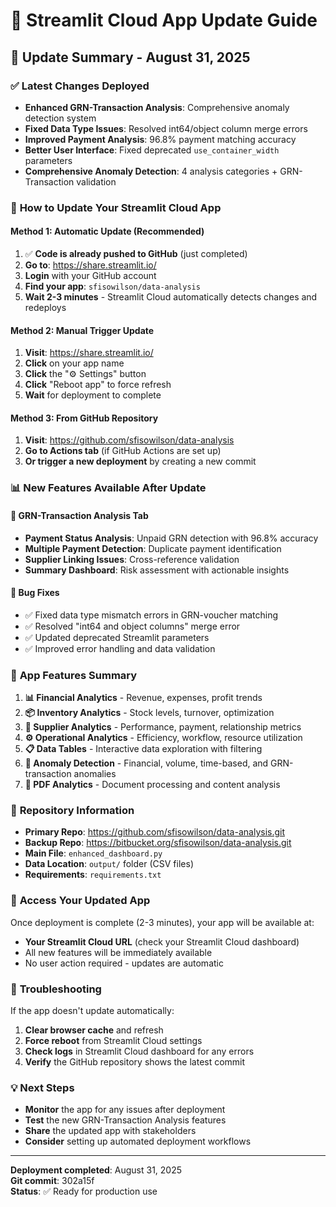 # 🚀 Streamlit Cloud App Update Guide

## 📅 Update Summary - August 31, 2025

### ✅ **Latest Changes Deployed**
- **Enhanced GRN-Transaction Analysis**: Comprehensive anomaly detection system
- **Fixed Data Type Issues**: Resolved int64/object column merge errors
- **Improved Payment Analysis**: 96.8% payment matching accuracy
- **Better User Interface**: Fixed deprecated `use_container_width` parameters
- **Comprehensive Anomaly Detection**: 4 analysis categories + GRN-Transaction validation

### 🔄 **How to Update Your Streamlit Cloud App**

#### **Method 1: Automatic Update (Recommended)**
1. ✅ **Code is already pushed to GitHub** (just completed)
2. **Go to**: https://share.streamlit.io/
3. **Login** with your GitHub account
4. **Find your app**: `sfisowilson/data-analysis`
5. **Wait 2-3 minutes** - Streamlit Cloud automatically detects changes and redeploys

#### **Method 2: Manual Trigger Update**
1. **Visit**: https://share.streamlit.io/
2. **Click** on your app name
3. **Click** the "⚙️ Settings" button
4. **Click** "Reboot app" to force refresh
5. **Wait** for deployment to complete

#### **Method 3: From GitHub Repository**
1. **Visit**: https://github.com/sfisowilson/data-analysis
2. **Go to Actions tab** (if GitHub Actions are set up)
3. **Or trigger a new deployment** by creating a new commit

### 📊 **New Features Available After Update**

#### **🔗 GRN-Transaction Analysis Tab**
- **Payment Status Analysis**: Unpaid GRN detection with 96.8% accuracy
- **Multiple Payment Detection**: Duplicate payment identification
- **Supplier Linking Issues**: Cross-reference validation
- **Summary Dashboard**: Risk assessment with actionable insights

#### **🐛 Bug Fixes**
- ✅ Fixed data type mismatch errors in GRN-voucher matching
- ✅ Resolved "int64 and object columns" merge error
- ✅ Updated deprecated Streamlit parameters
- ✅ Improved error handling and data validation

### 🎯 **App Features Summary**
1. **📊 Financial Analytics** - Revenue, expenses, profit trends
2. **📦 Inventory Analytics** - Stock levels, turnover, optimization
3. **🏪 Supplier Analytics** - Performance, payment, relationship metrics
4. **⚙️ Operational Analytics** - Efficiency, workflow, resource utilization
5. **📋 Data Tables** - Interactive data exploration with filtering
6. **🚨 Anomaly Detection** - Financial, volume, time-based, and GRN-transaction anomalies
7. **📄 PDF Analytics** - Document processing and content analysis

### 🔗 **Repository Information**
- **Primary Repo**: https://github.com/sfisowilson/data-analysis.git
- **Backup Repo**: https://bitbucket.org/sfisowilson/data-analysis.git
- **Main File**: `enhanced_dashboard.py`
- **Data Location**: `output/` folder (CSV files)
- **Requirements**: `requirements.txt`

### 📱 **Access Your Updated App**
Once deployment is complete (2-3 minutes), your app will be available at:
- **Your Streamlit Cloud URL** (check your Streamlit Cloud dashboard)
- All new features will be immediately available
- No user action required - updates are automatic

### 🚨 **Troubleshooting**
If the app doesn't update automatically:
1. **Clear browser cache** and refresh
2. **Force reboot** from Streamlit Cloud settings
3. **Check logs** in Streamlit Cloud dashboard for any errors
4. **Verify** the GitHub repository shows the latest commit

### 💡 **Next Steps**
- **Monitor** the app for any issues after deployment
- **Test** the new GRN-Transaction Analysis features
- **Share** the updated app with stakeholders
- **Consider** setting up automated deployment workflows

---
**Deployment completed**: August 31, 2025  
**Git commit**: 302a15f  
**Status**: ✅ Ready for production use
